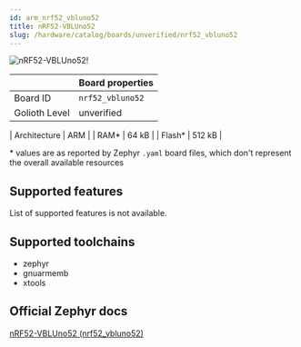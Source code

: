 ```yaml
---
id: arm_nrf52_vbluno52
title: nRF52-VBLUno52
slug: /hardware/catalog/boards/unverified/nrf52_vbluno52
---
```


[//]: # (This is an auto-generated file, do not edit! Changes to it will be lost upon re-generation)

![nRF52-VBLUno52!](/img/boards/arm/nrf52_vbluno52.png "nRF52-VBLUno52")

|                | Board properties     |
| -------------  | -------------------- |
| Board ID       | `nrf52_vbluno52` |
| Golioth Level  | unverified       |

| Architecture   | ARM |
| RAM*           | 64 kB |
| Flash*         | 512 kB |

\* values are as reported by Zephyr `.yaml` board files, which don't represent the overall available resources



## Supported features

List of supported features is not available.

## Supported toolchains

* zephyr
* gnuarmemb
* xtools

## Official Zephyr docs

[nRF52-VBLUno52 (nrf52_vbluno52)](https://docs.zephyrproject.org/latest/boards/arm/nrf52_vbluno52/doc/index.html)
